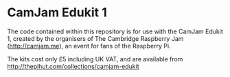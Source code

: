 # CamJam Edukit 1
The code contained within this repository is for use with the CamJam Edukit 1, created by the organisers of The Cambridge Raspberry Jam (http://camjam.me), an event for fans of the Raspberry Pi.

The kits cost only £5 including UK VAT, and are available from http://thepihut.com/collections/camjam-edukit
